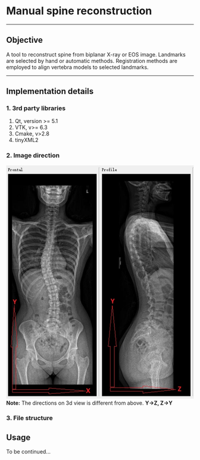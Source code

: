 # Manual spine reconstruction

----
## Objective
A tool to reconstruct spine from biplanar X-ray or EOS image. Landmarks are selected by hand or automatic methods. Registration methods are employed to align vertebra models to selected landmarks. 


----
## Implementation details

### 1. 3rd party libraries
1. Qt, version >= 5.1
2. VTK, v>= 6.3
3. Cmake, v>2.8
4. tinyXML2
### 2. Image direction
![Coordinate system](resources/CoordinateSystem.JPG)
**Note:**
The directions on 3d view is different from above. 
**Y->Z, Z->Y**


### 3. File structure

## Usage
To be continued...


